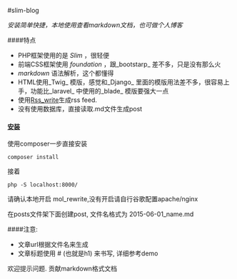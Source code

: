 #slim-blog

_安装简单快捷，本地使用查看markdown文档，也可做个人博客_

####特点
* PHP框架使用的是 _Slim_ ，很轻便
* 前端CSS框架使用 _foundation_ ，跟_bootstarp_ 差不多，只是没有那么火
* _markdown_ 语法解析，这个都懂得
* HTML使用_Twig_ 模版，感觉和_Django_ 里面的模版用法差不多，很容易上手，功能比_laravel_ 中使用的_blade_ 模版要强大一点
* 使用[Rss_write](https://github.com/suin/php-rss-writer)生成rss feed.
* 没有使用数据库，直接读取.md文件生成post

#### [安装](#install)

使用composer一步直接安装

    composer install
    
接着

    php -S localhost:8000/
    
请确认本地开启 mol_rewrite,没有开启请自行谷歌配置apache/nginx
    
在posts文件架下面创建post, 文件名格式为 2015-06-01_name.md

####注意:
* 文章url根据文件名来生成
* 文章标题使用 # (也就是h1) 来书写, 详细参考demo

欢迎提示问题. 贡献markdown格式文档
